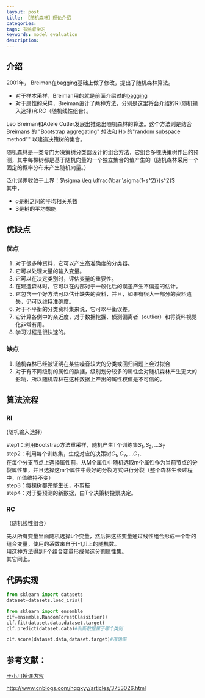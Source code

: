 ```yaml
---
layout: post
title: 【随机森林】理论介绍
categories:
tags: 有监督学习
keywords: model evaluation
description:
---
```


## 介绍

 2001年， Breiman在bagging基础上做了修改，提出了随机森林算法。

- 对于样本采样，Breiman用的就是前面介绍过的[bagging](http://www.guofei.site/2017/10/06/baggingboosting.html#title8)
- 对于属性的采样，Breiman设计了两种方法，分别是这里将会介绍的RI(随机输入选择)和RC（随机线性组合）。


Leo Breiman和Adele Cutler发展出推论出随机森林的算法。这个方法则是结合 Breimans 的 "Bootstrap aggregating" 想法和 Ho 的"random subspace method"" 以建造决策树的集合。  

随机森林是一类专门为决策树分类器设计的组合方法，它组合多棵决策树作出的预测，其中每棵树都是基于随机向量的一个独立集合的值产生的（随机森林采用一个固定的概率分布来产生随机向量。）  

泛化误差收敛于上界：$\sigma \leq \dfrac{\bar \sigma(1-s^2)}{s^2}$  
其中，  
- $\bar\sigma$是树之间的平均相关系数
- S是树的平均想能

## 优缺点

### 优点

1. 对于很多种资料，它可以产生高准确度的分类器。
2. 它可以处理大量的输入变量。
3. 它可以在决定类别时，评估变量的重要性。
4. 在建造森林时，它可以在内部对于一般化后的误差产生不偏差的估计。
5. 它包含一个好方法可以估计缺失的资料，并且，如果有很大一部分的资料遗失，仍可以维持准确度。
6. 对于不平衡的分类资料集来说，它可以平衡误差。
7. 它计算各例中的亲近度，对于数据挖掘、侦测偏离者（outlier）和将资料视觉化非常有用。
8. 学习过程是很快速的。

### 缺点

1. 随机森林已经被证明在某些噪音较大的分类或回归问题上会过拟合
2. 对于有不同级别的属性的数据，级别划分较多的属性会对随机森林产生更大的影响，所以随机森林在这种数据上产出的属性权值是不可信的。

## 算法流程

### RI

(随机输入选择)  

step1：利用Bootstrap方法重采样，随机产生T个训练集$S_1,S_2,...S_T$  
step2：利用每个训练集，生成对应的决策树$C_1,C_2,...C_T$.  
在每个分支节点上选择属性前，从M个属性中随机选取m个属性作为当前节点的分裂属性集，并且选择这m个属性中最好的分裂方式进行分裂（整个森林生长过程中，m值维持不变）  
step3：每棵树都完整生长，不剪枝  
step4：对于要预测的新数据，由T个决策树投票决定。  

### RC

（随机线性组合）  

先从所有变量里面随机选择L个变量，然后把这些变量通过线性组合形成一个新的组合变量，使用的系数来自于[-1,1]上的随机数。  
用这种方法得到F个组合变量形成候选分割属性集。  
其它同上。  



## 代码实现

```py
from sklearn import datasets
dataset=datasets.load_iris()

from sklearn import ensemble
clf=ensemble.RandomForestClassifier()
clf.fit(dataset.data,dataset.target)
clf.predict(dataset.data)#判断数据属于哪个类别
```


```py
clf.score(dataset.data,dataset.target)#准确率
```


## 参考文献：

[王小川授课内容](https://weibo.com/hgsz2003)  

http://www.cnblogs.com/hqqxyy/articles/3753026.html
